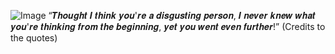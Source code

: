![Image](https://github.com/user-attachments/assets/09276c0f-f91c-46df-b775-19b109fda3ad)
“𝑻𝒉𝒐𝒖𝒈𝒉𝒕 𝑰 𝒕𝒉𝒊𝒏𝒌 𝒚𝒐𝒖'𝒓𝒆 𝒂 𝒅𝒊𝒔𝒈𝒖𝒔𝒕𝒊𝒏𝒈 𝒑𝒆𝒓𝒔𝒐𝒏, 𝑰 𝒏𝒆𝒗𝒆𝒓 𝒌𝒏𝒆𝒘 𝒘𝒉𝒂𝒕 𝒚𝒐𝒖'𝒓𝒆 𝒕𝒉𝒊𝒏𝒌𝒊𝒏𝒈 𝒇𝒓𝒐𝒎 𝒕𝒉𝒆 𝒃𝒆𝒈𝒊𝒏𝒏𝒊𝒏𝒈, 𝒚𝒆𝒕 𝒚𝒐𝒖 𝒘𝒆𝒏𝒕 𝒆𝒗𝒆𝒏 𝒇𝒖𝒓𝒕𝒉𝒆𝒓!” (Credits to the quotes)
<!--
**fr3xky/fr3xky** is a ✨ _special_ ✨ repository because its `README.md` (this file) appears on your GitHub profile.

Here are some ideas to get you started:

- 🔭 I’m currently working on ...
- 🌱 I’m currently learning ...
- 👯 I’m looking to collaborate on ...
- 🤔 I’m looking for help with ...
- 💬 Ask me about ...
- 📫 How to reach me: ...
- 😄 Pronouns: ...
- ⚡ Fun fact: ...
-->
